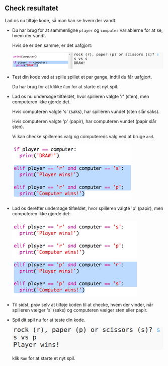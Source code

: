 ## Check resultatet

Lad os nu tilføje kode, så man kan se hvem der vandt.

+ Du har brug for at sammenligne `player` og `computer` variablerne for at se, hvem der vandt.
    
    Hvis de er den samme, er det uafgjort:
    
    ![screenshot](images/rps-draw.png)

+ Test din kode ved at spille spillet et par gange, indtil du får uafgjort.
    
    Du har brug for at klikke `Run` for at starte et nyt spil.

+ Lad os nu undersøge tilfældet, hvor spilleren valgte 'r' (sten), men computeren ikke gjorde det.
    
    Hvis computeren valgte 's' (saks), har spilleren vundet (sten slår saks).
    
    Hvis computeren valgte 'p' (papir), har computeren vundet (papir slår sten).
    
    Vi kan checke spillerens valg *og* computerens valg ved at bruge `and`.
    
    ![screenshot](images/rps-player-rock.png)

+ Lad os derefter undersøge tilfældet, hvor spilleren valgte 'p' (papir), men computeren ikke gjorde det:
    
    ![screenshot](images/rps-player-paper.png)

+ Til sidst, prøv selv at tilføje koden til at checke, hvem der vinder, når spilleren vælger 's' (saks) og computeren vælger sten eller papir.

+ Spil dit spil nu for at teste din kode.
    
    ![screenshot](images/rps-play.png)
    
    klik `Run` for at starte et nyt spil.